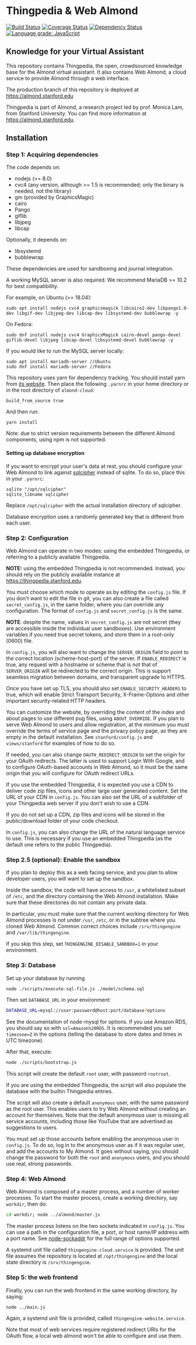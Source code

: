 # Thingpedia & Web Almond

[![Build Status](https://travis-ci.org/Stanford-Mobisocial-IoT-Lab/almond-cloud.svg?branch=master)](https://travis-ci.org/Stanford-Mobisocial-IoT-Lab/almond-cloud) [![Coverage Status](https://coveralls.io/repos/github/Stanford-Mobisocial-IoT-Lab/almond-cloud/badge.svg?branch=master)](https://coveralls.io/github/Stanford-Mobisocial-IoT-Lab/almond-cloud?branch=master) [![Dependency Status](https://david-dm.org/Stanford-Mobisocial-IoT-Lab/almond-cloud/status.svg)](https://david-dm.org/Stanford-Mobisocial-IoT-Lab/almond-cloud) [![Language grade: JavaScript](https://img.shields.io/lgtm/grade/javascript/g/Stanford-Mobisocial-IoT-Lab/almond-cloud.svg?logo=lgtm&logoWidth=18)](https://lgtm.com/projects/g/Stanford-Mobisocial-IoT-Lab/almond-cloud/context:javascript)

## Knowledge for your Virtual Assistant

This repository contains Thingpedia, the open, crowdsourced knowledge base for the Almond
virtual assistant.
It also contains Web Almond, a cloud service to provide Almond through a web interface.

The production branch of this repository is deployed at <https://almond.stanford.edu>

Thingpedia is part of Almond, a research project led by
prof. Monica Lam, from Stanford University.  You can find more
information at <https://almond.stanford.edu>.

## Installation

### Step 1: Acquiring dependencies

The code depends on:

- nodejs (>= 8.0)
- cvc4 (any version, although >= 1.5 is recommended; only the binary is needed, not the library)
- gm (provided by GraphicsMagic)
- cairo
- Pango
- giflib
- libjpeg
- libcap

Optionally, it depends on:

- libsystemd
- bubblewrap

These dependencies are used for sandboxing and journal integration.

A working MySQL server is also required. We recommend MariaDB >= 10.2 for best compatibility.

For example, on Ubuntu (>= 18.04):
```
sudo apt install nodejs cvc4 graphicsmagick libcairo2-dev libpango1.0-dev libgif-dev libjpeg-dev libcap-dev libsystemd-dev bubblewrap -y
```
On Fedora:
```
sudo dnf install nodejs cvc4 GraphicsMagick cairo-devel pango-devel giflib-devel libjpeg libcap-devel libsystemd-devel bubblewrap -y
```


If you would like to run the MySQL server locally:
```
sudo apt install mariadb-server //Ubuntu
sudo dnf install mariadb-server //Fedora
```

This repository uses yarn for dependency tracking.
You should install yarn from [its website](https://yarnpkg.com/en/docs/install).
Then place the following `.yarnrc` in your home directory or in the root directory of `almond-cloud`:
```
build_from_source true
```

And then run:

```
yarn install
```

Note: due to strict version requirements between the different Almond components, using
npm is not supported.

#### Setting up database encryption

If you want to encrypt your user's data at rest, you should configure your Web Almond to link against
[sqlcipher](https://www.zetetic.net/sqlcipher) instead of sqlite. To do so, place this in your `.yarnrc`:

```
sqlite "/opt/sqlcipher"
sqlite_libname sqlcipher
```

Replace `/opt/sqlcipher` with the actual installation directory of sqlcipher.

Database encryption uses a randomly generated key that is different from each user.

### Step 2: Configuration

Web Almond can operate in two modes: using the embedded Thingpedia, or referring to a publicly
available Thingpedia.

**NOTE:** using the embedded Thingpedia is not recommended. Instead, you should rely on the publicly
available instance at <https://thingpedia.stanford.edu>.

You must choose which mode to operate as by editing the `config.js` file. If you don't want to
edit the file in git, you can also create a file called `secret_config.js`, in the same folder,
where you can override any configuration. The format of `config.js` and `secret_config.js` is
the same.

**NOTE**: despite the name, values in `secret_config.js` are not secret (they are accessible
inside the individual user sandboxes). Use environment variables if you need true secret tokens,
and store them in a root-only (0600) file.

In `config.js`, you will also want to change the `SERVER_ORIGIN` field to point to the correct
location (scheme-host-port) of the server.
If `ENABLE_REDIRECT` is true, any request with a hostname or scheme that is not that of `SERVER_ORIGIN` will
be redirected to the correct origin. This is support seamless migration between domains, and
transparent upgrade to HTTPS.

Once you have set up TLS, you should also set `ENABLE_SECURITY_HEADERS` to true, which will enable
Strict Transport Security, X-Frame-Options and other important security-related HTTP headers.

You can customize the website, by overriding the content of the index and about pages to use different
pug files, using `ABOUT_OVERRIDE`. If you plan to serve Web Almond to users and allow registration,
at the minimum you must override the terms of service page and the privacy policy page, as they
are empty in the default installation. See `stanford/config.js` and `views/stanford` for examples
of how to do so.

If needed, you can also change `OAUTH_REDIRECT_ORIGIN` to set the origin for your OAuth redirects.
The latter is used to support Login With Google, and to configure OAuth-based accounts in Web Almond,
so it must be the same origin that you will configure for OAuth redirect URLs.

If you use the embedded Thingpedia, it is expected you use a CDN to deliver code zip files, icons and other large user generated
content. Set the URL of your CDN in `config.js`. You can also set the URL of a subfolder of your
Thingpedia web server if you don't wish to use a CDN.

If you do not set up a CDN, zip files and icons will be stored in the public/download folder of your code checkout.

In `config.js`, you can also change the URL of the natural language service to use. This
is necessary if you use an embedded Thingpedia (as the default one refers to the public Thingpedia).

### Step 2.5 (optional): Enable the sandbox

If you plan to deploy this as a web facing service, and you plan to allow developer users, you
will want to set up the sandbox.

Inside the sandbox, the code will have access to `/usr`, a whitelisted subset of `/etc`, and the
directory containing the Web Almond installation. Make sure that these directories do not contain
any private data.

In particular, you must make sure that the current working directory for Web Almond
processes is not under `/usr`, `/etc`, or in the subtree where you cloned Web Almond.
Common correct choices include `/srv/thingengine` and `/var/lib/thingengine`.

If you skip this step, set `THINGENGINE_DISABLE_SANDBOX=1` in your environment.

### Step 3: Database

Set up your database by running 
```sh
node ./scripts/execute-sql-file.js ./model/schema.sql
```


Then set `DATABASE_URL` in your environment:

```sh
DATABASE_URL=mysql://user:password@host:port/database?options
```

See the documentation of node-mysql for options. If you use Amazon RDS, you should say so with `ssl=Amazon%20RDS`.
It is recommended you set `timezone=Z` in the options (telling the database to store dates and times in UTC timezone).

After that, execute:
```sh
node ./scripts/bootstrap.js
```

This script will create the default `root` user, with password `rootroot`.

If you are using the embedded Thingpedia, the script will also populate the database with the builtin Thingpedia entries.

The script will also create a default `anonymous` user, with the same password as the root user. This enables users to try
Web Almond without creating an account for themselves. Note that the default anonymous user is missing
all service accounts, including those like YouTube that are advertised as suggestions to users.

You must set up those accounts before enabling the anonymous user in `config.js`. To do so, log in
to the anonymous user as if it was regular user, and add the accounts to My Almond.
It goes without saying, you should change the password for both the `root` and `anonymous` users, and you should use real, strong passwords.

### Step 4: Web Almond

Web Almond is composed of a master process, and a number of worker processes.
To start the master process, create a working directory, say `workdir`, then do:

```sh
cd workdir; node ../almond/master.js
```

The master process listens on the two sockets indicated in `config.js`. You can use a path
in the configuration file, a port, or host name/IP address with a port name.
See [node-sockaddr](https://github.com/gcampax/node-sockaddr) for the full range of options supported.

A systemd unit file called `thingengine-cloud.service` is provided. The unit file assumes
the repository is located at `/opt/thingengine` and the local state directory is `/srv/thingengine`.

### Step 5: the web frontend

Finally, you can run the web frontend in the same working directory, by saying:

```
node ../main.js
```

Again, a systemd unit file is provided, called `thingengine-website.service`.

Note that most of web services require registered redirect URIs for the OAuth flow, 
a local web almond won't be able to configure and use them. 

